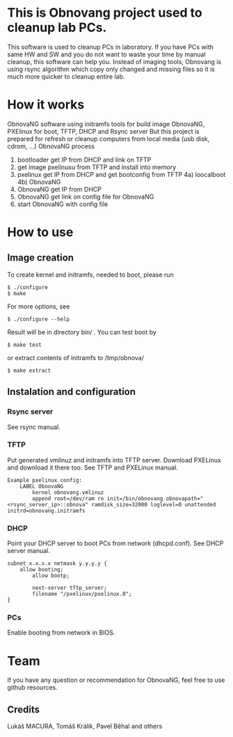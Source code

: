 # This is Obnovang project used to cleanup lab PCs. 

This software is used to cleanup PCs in laboratory. If you have PCs with same HW and SW and you do not want to waste your time by manual cleanup, this software can help you.
Instead of imaging tools, Obnovang is using rsync algorithm which copy only changed and missing files so it is much more quicker to cleanup entire lab.

# How it works

ObnovaNG software using initramfs tools for build image ObnovaNG,  PXElinux for boot,  TFTP,  DHCP and  Rsync server 
But this project is prepared for refresh or cleanup computers from local media (usb disk, cdrom, ...) ObnovaNG process

1) bootloader get IP from DHCP and link on TFTP
2) get image pxelinuxu from TFTP and install into memory
3) pxelinux get IP from DHCP and get bootconfig from TFTP
4a) loocalboot
4b) ObnovaNG
5) ObnovaNG get IP from DHCP 
6) ObnovaNG get link on config file for ObnovaNG
7) start ObnovaNG with config file 

# How to use

## Image creation
To create kernel and initramfs, needed to boot, please run
```
$ ./configure
$ make
```

For more options, see
```
$ ./configure --help
```
Result will be in directory bin/ . You can test boot by
```
$ make test
```
or extract contents of initramfs to /tmp/obnova/
```
$ make extract
```

## Instalation and configuration

### Rsync server

See rsync manual. 

### TFTP

Put generated vmlinuz and initramfs into TFTP server. Download PXELinux and download it there too. See TFTP and PXELinux manual.
```
Example pxelinux config:
	LABEL ObnovaNG
		kernel obnovang.vmlinuz
		append root=/dev/ram ro init=/bin/obnovang obnovapath="<rsync_server_ip>::obnova" ramdisk_size=32000 loglevel=0 unattended initrd=obnovang.initramfs
```
### DHCP

Point your DHCP server to boot PCs from network (dhcpd.conf). See DHCP server manual.
```
subnet x.x.x.x netmask y.y.y.y {
	allow booting;
        allow bootp;

        next-server tftp_server;
        filename "/pxelinux/pxelinux.0";
}
```
### PCs

Enable booting from network in BIOS.

# Team

If you have any question or recommendation for ObnovaNG, feel free to use github resources.

## Credits

Lukáš MACURA, Tomáš Králik, Pavel Běhal and others


